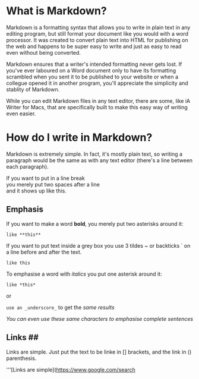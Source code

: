 # What is Markdown? #

Markdown is a formatting syntax that allows you to write in plain text in any editing program, but still format your document like you would with a word processor. It was created to convert plain text into HTML for publishing on the web and happens to be super easy to write and just as easy to read even without being converted. 

Markdown ensures that a writer's intended formatting never gets lost. If you've ever laboured on a Word document only to have its formatting scrambled when you sent it to be published to your website or when a collegue opened it in another program, you'll appreciate the simplicity and stablity of Markdown. 

While you can edit Markdown files in any text editor, there are some, like iA Writer for Macs, that are specifically built to make this easy way of writing even easier. 

# How do I write in Markdown? #

Markdown is extremely simple. In fact, it's mostly plain text, so writing a paragraph would be the same as with any text editor (there's a line between each paragraph). 

If you want to put in a line break  
you merely put two spaces after a line  
and it shows up like this.

## Emphasis ##

If you want to make a word **bold**, you merely put two asterisks around it:

```like **this** ```

If you want to put text inside a grey box you use 3 tildes ~ or backticks ` on a line before and after the text. 

```like this```

To emphasise a word with *italics* you put one asterisk around it: 

```like *this*```

or

```use an _underscore_``` to get the _same results_

_You can even use these same characters to emphasise complete sentences_

## Links ## 

Links are simple. Just put the text to be linke in [] brackets, and the link in () parenthesis. 

'''[Links are simple](https://www.google.com/search 



